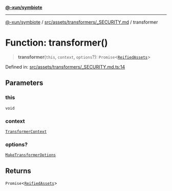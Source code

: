 [**@-xun/symbiote**](../../../../../README.md)

***

[@-xun/symbiote](../../../../../README.md) / [src/assets/transformers/\_SECURITY.md](../README.md) / transformer

# Function: transformer()

> **transformer**(`this`, `context`, `options`?): `Promise`\<[`ReifiedAssets`](../../../type-aliases/ReifiedAssets.md)\>

Defined in: [src/assets/transformers/\_SECURITY.md.ts:14](https://github.com/Xunnamius/symbiote/blob/dddfc44396c55ebfc704f8d576edac2868fe28cc/src/assets/transformers/_SECURITY.md.ts#L14)

## Parameters

### this

`void`

### context

[`TransformerContext`](../../../type-aliases/TransformerContext.md)

### options?

[`MakeTransformerOptions`](../../../type-aliases/MakeTransformerOptions.md)

## Returns

`Promise`\<[`ReifiedAssets`](../../../type-aliases/ReifiedAssets.md)\>
